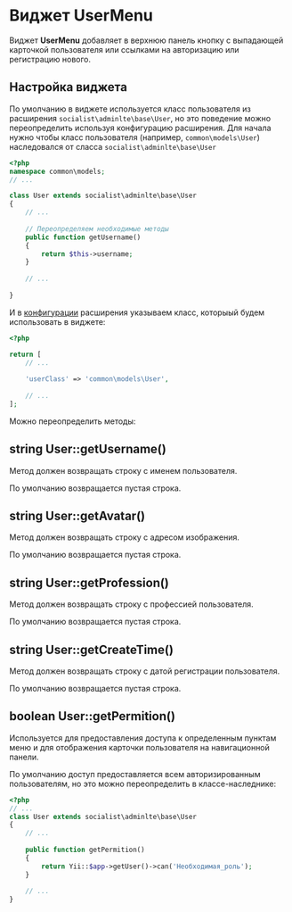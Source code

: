 Виджет UserMenu
===========

Виджет **UserMenu** добавляет в верхнюю панель кнопку с выпадающей карточкой пользователя или ссылками на авторизацию или регистрацию нового.

Настройка виджета
-----

По умолчанию в виджете используется класс пользователя из расширения ``` socialist\adminlte\base\User ```,
но это поведение можно переопределить используя конфигурацию расширения.
Для начала нужно чтобы класс пользователя (например, ```common\models\User```) наследовался от сласса ``` socialist\adminlte\base\User ```

```php
<?php
namespace common\models;
// ...

class User extends socialist\adminlte\base\User
{
    // ...
    
    // Переопределяем необходимые методы
    public function getUsername()
    {
        return $this->username;
    }
    
    // ...
    
}
```

И в [конфигурации](https://github.com/socialist/yii2-admin-lte/blob/master/docs/ru/README.md) расширения указываем класс, которыый будем использовать в виджете:
```php
<?php

return [
    // ...
    
    'userClass' => 'common\models\User',
    
    // ...
];
```
Можно переопределить методы:

string User::getUsername()
---
Метод должен возвращать строку с именем пользователя.

По умолчанию возвращается пустая строка.

string User::getAvatar()
---
Метод должен возвращать строку с адресом изображения.

По умолчанию возвращается пустая строка.

string User::getProfession()
---
Метод должен возвращать строку с профессией пользователя.

По умолчанию возвращается пустая строка.

string User::getCreateTime()
---
Метод должен возвращать строку с датой регистрации пользователя.

По умолчанию возвращается пустая строка.

boolean User::getPermition()
---
Используется для предоставления доступа к определенным пунктам меню
и для отображения карточки пользователя на навигационной панели.

По умолчанию доступ предоставляется всем авторизированным пользователям,
но это можно переопределить в классе-наследнике:

```php
<?php
// ...
class User extends socialist\adminlte\base\User
{
    // ...
    
    public function getPermition()
    {
        return Yii::$app->getUser()->can('Необходимая_роль');
    }
    
    // ...
}

```

